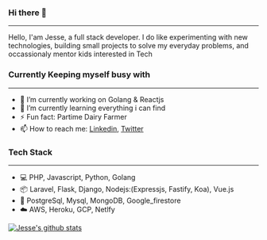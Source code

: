 ### Hi there 👋 
---
Hello, I'am Jesse, a full stack developer. I do like experimenting with new technologies, building small projects to solve my everyday problems, and occassionaly mentor kids interested in Tech

### Currently Keeping myself busy with
---
- 🔭 I’m currently working on Golang & Reactjs
- 🌱 I’m currently learning everything i can find
- ⚡ Fun fact: Partime Dairy Farmer
- 📫 How to reach me: [Linkedin](https://www.linkedin.com/in/jesse-songok-3524a060/), [Twitter](https://twitter.com/wezeshafrica)

### Tech Stack 
---
* :computer: PHP, Javascript, Python, Golang
* :package: Laravel, Flask, Django, Nodejs:(Expressjs, Fastify, Koa), Vue.js
* :floppy_disk: PostgreSql, Mysql, MongoDB, Google_firestore
* :cloud: AWS, Heroku, GCP, Netlfy 

<!--
**songokjesse/songokjesse** is a ✨ _special_ ✨ repository because its `README.md` (this file) appears on your GitHub profile.

Here are some ideas to get you started:

- 🔭 I’m currently working on Golang & Reactjs
- 🌱 I’m currently learning Reactjs
- 👯 I’m looking to collaborate on ...
- 🤔 I’m looking for help with ...
- 💬 Ask me about ...
- 📫 How to reach me: ...
- 😄 Pronouns: ...
- ⚡ Fun fact: ...
-->

[![Jesse's github stats](https://github-readme-stats.vercel.app/api?username=songokjesse&show_icons=true&title_color=fff&icon_color=79ff97&text_color=9f9f9f&bg_color=151515)](https://github.com/songokjesse/github-readme-stats)
